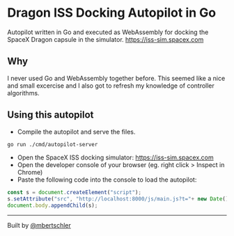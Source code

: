 # Dragon ISS Docking Autopilot in Go

Autopilot written in Go and executed as WebAssembly for docking the SpaceX
Dragon capsule in the simulator. https://iss-sim.spacex.com

## Why

I never used Go and WebAssembly together before. This seemed like a nice and
small excercise and I also got to refresh my knowledge of controller algorithms.

## Using this autopilot

- Compile the autopilot and serve the files.

```bash
go run ./cmd/autopilot-server
```

- Open the SpaceX ISS docking simulator: https://iss-sim.spacex.com
- Open the developer console of your browser (eg. right click > Inspect in Chrome)
- Paste the following code into the console to load the autopilot:

```js
const s = document.createElement("script");
s.setAttribute("src", "http://localhost:8000/js/main.js?t="+ new Date().getTime());
document.body.appendChild(s);
```

---

Built by [@mbertschler](https://twitter.com/mbertschler)
